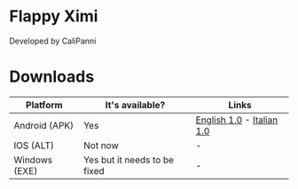 # Flappy Ximi

Developed by CaliPanni


# Downloads
| Platform              |It's available?                       |Links                         |
|----------------|-------------------------------|-----------------------------|
|Android (APK)|Yes            |[English 1.0](https://github.com/CaliPanni/flappyximi/releases/download/engh/flappyximieng.apk) - [Italian 1.0](https://github.com/CaliPanni/flappyximi/releases/download/releses/flappyximita.apk)          |
|IOS  (ALT)        |Not now           |-            |
|Windows     (EXE)   |Yes but it needs to be fixed|  -


